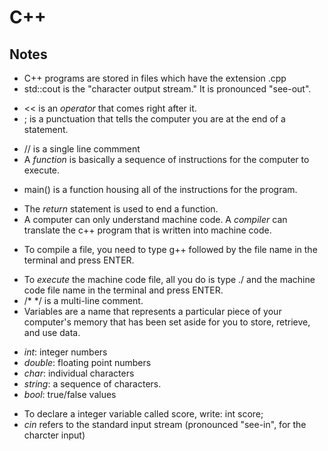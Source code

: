 # C++ 


## Notes 
* C++ programs are stored in files which have the extension .cpp
* std::cout is the "character output stream." It is pronounced "see-out". 
- << is an *operator* that comes right after it.
- ; is a punctuation that tells the computer you are at the end of a statement.
* // is a single line commment
* A *function* is basically a sequence of instructions for the computer to execute.
- main() is a function housing all of the instructions for the program.
* The *return* statement is used to end a function.
* A computer can only understand machine code. A *compiler* can translate the c++ program that is written into machine code.
- To compile a file, you need to type g++ followed by the file name in the terminal and press ENTER.
* To *execute* the machine code file, all you do is type ./ and the machine code file name in the terminal and press ENTER. 
* /* */ is a multi-line comment. 
* Variables are a name that represents a particular piece of your computer's memory that has been set aside for you to store, retrieve, and use data.
- *int*: integer numbers
- *double*: floating point numbers
- *char*: individual characters
- *string*: a sequence of characters.
- *bool*: true/false values
* To declare a integer variable called score, write: int score; 
* *cin* refers to the standard input stream (pronounced "see-in", for the charcter input)
 